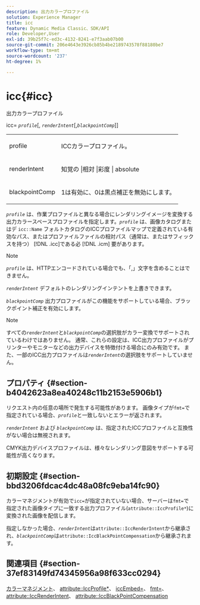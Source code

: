 ```yaml
---
description: 出力カラープロファイル
solution: Experience Manager
title: icc
feature: Dynamic Media Classic、SDK/API
role: Developer,User
exl-id: 39b25f7c-ed3c-4132-8241-e7f3aab07b00
source-git-commit: 206e4643e3926cb85b4be2189743578f88180be7
workflow-type: tm+mt
source-wordcount: '237'
ht-degree: 1%

---
```


# icc{#icc}

出力カラープロファイル

icc= *`profile`*[, *`renderIntent`*[,*`blackpointComp`*]]

<table id="simpletable_DF1914FD351E4F2BA61372A52F0CFFBF"> 
 <tr class="strow"> 
  <td class="stentry"> <p><span class="codeph"> <span class="varname"> profile</span></span> </p></td> 
  <td class="stentry"> <p>ICCカラープロファイル。 </p></td> 
 </tr> 
 <tr class="strow"> 
  <td class="stentry"> <p><span class="codeph"> <span class="varname"> renderIntent  </span> </span> </p></td> 
  <td class="stentry"> <p>知覚の |相対 |彩度 | absolute </p></td> 
 </tr> 
 <tr class="strow"> 
  <td class="stentry"> <p><span class="codeph"> <span class="varname"> blackpointComp</span> </span> </p></td> 
  <td class="stentry"> <p>1は有効に、0は黒点補正を無効にします。 </p></td> 
 </tr> 
</table>

*`profile`* は、作業プロファイルと異なる場合にレンダリングイメージを変換する出力カラースペースプロファイルを指定します。*`profile`* は、画像カタログまたはデ `icc::Name` フォルトカタログのICCプロファイルマップで定義されている有効なパス、またはプロファイルファイルの相対パス（通常は、またはサフィックスを持つ） [!DNL .icc]である必 [!DNL .icm] 要があります。

>[!NOTE]
>
>*`profile`* は、HTTPエンコードされている場合でも、「,」文字を含めることはできません。

*`renderIntent`* デフォルトのレンダリングインテントを上書きできます。

*`blackpointComp`* 出力プロファイルがこの機能をサポートしている場合、ブラックポイント補正を有効にします。

>[!NOTE]
>
>すべての&#x200B;*`renderIntent`*&#x200B;と&#x200B;*`blackpointComp`*&#x200B;の選択肢がカラー変換でサポートされているわけではありません。 通常、これらの設定は、ICC出力プロファイルがプリンターやモニターなどの出力デバイスを特徴付ける場合にのみ有効です。 また、一部のICC出力プロファイルは&#x200B;*`renderIntent`*&#x200B;の選択肢をサポートしていません。

## プロパティ {#section-b4042623a8ea40248c11b2153e5906b1}

リクエスト内の任意の場所で発生する可能性があります。 画像タイプが`fmt=`で指定されている場合、*`profile`*&#x200B;と一致しないとエラーが返されます。

*`renderIntent`* および *`blackpointComp`* は、指定されたICCプロファイルと互換性がない場合は無視されます。

CMYK出力デバイスプロファイルは、様々なレンダリング意図をサポートする可能性が高くなります。

## 初期設定 {#section-bbd3206fdcac4dc48a08fc9eba14fc90}

カラーマネジメントが有効で`icc=`が指定されていない場合、サーバーは`fmt=`で指定された画像タイプに一致する出力プロファイル(`attribute::IccProfile*`)に変換された画像を配信します。

指定しなかった場合、*`renderIntent`*&#x200B;は`attribute::IccRenderIntent`から継承され、*`blackpointComp`*&#x200B;は`attribute::IccBlackPointCompensation`から継承されます。

## 関連項目 {#section-37ef83149fd74345956a98f633cc0294}

[カラーマネジメント](../../../../../ir-api/http-protocol/image-rendering-api-ref/c-ir-http-protocol-ref/c-ir-http-protocol-syntax-and-features/c-ir-color-management.md#concept-7bac7c2c41be42c1b301eae80abe6b8d)、 [attribute::IccProfile*](../../../../../ir-api/material-cat/image-rendering-api-ref/c-ir-material-catalog/c-ir-attributes-reference/r-ir-iccprofilecmyk.md#reference-55aead2d924847ffbd1be4c46add7127)、 [iccEmbed=](../../../../../ir-api/http-protocol/image-rendering-api-ref/c-ir-http-protocol-ref/c-ir-http-protocol-command-reference/r-ir-iccembed.md#reference-47a433138c7c4b29b9b29871b2491a7f)、 [fmt=](../../../../../ir-api/http-protocol/image-rendering-api-ref/c-ir-http-protocol-ref/c-ir-http-protocol-command-reference/r-ir-fmt.md#reference-4c743f67d56b47c5b774fcc900ff758c)、 [attribute::IccRenderIntent](../../../../../ir-api/material-cat/image-rendering-api-ref/c-ir-material-catalog/c-ir-attributes-reference/r-ir-iccrenderintent.md#reference-3b80b7a4c25545a593c5076f318b5c40)、 [attribute::IccBlackPointCompensation](../../../../../ir-api/material-cat/image-rendering-api-ref/c-ir-material-catalog/c-ir-attributes-reference/r-ir-iccblackpointcompensation.md#reference-d939b0cdf6564baaa88deb1059e3b7f0)
